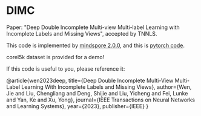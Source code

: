 # DIMC

Paper: "Deep Double Incomplete Multi-view Multi-label Learning with Incomplete Labels and Missing Views", accepted by TNNLS.

This code is implemented by [mindspore 2.0.0](https://mindspore.cn/), and this is [pytorch code](https://github.com/justsmart/DIMC).


corel5k dataset is provided for a demo!

If this code is useful to you, please reference it:

@article{wen2023deep, title={Deep Double Incomplete Multi-View Multi-Label Learning With Incomplete Labels and Missing Views}, author={Wen, Jie and Liu, Chengliang and Deng, Shijie and Liu, Yicheng and Fei, Lunke and Yan, Ke and Xu, Yong}, journal={IEEE Transactions on Neural Networks and Learning Systems}, year={2023}, publisher={IEEE} }

